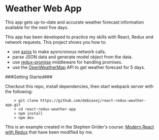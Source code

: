# Weather Web App
This app gets up-to-date and accurate weather forecast information available for the next five days.

This app has been developed to practice my skills with React, Redux and network requests. This project shows you how to:

* use [axios](https://github.com/mzabriskie/axios) to make aysncronous network calls.
* parse JSON data and generate model object from the data.
* use [redux-promise](https://github.com/acdlite/redux-promise) middleware for handling promises.
* use the [OpenWeatherMap](http://openweathermap.org) API to get weather forecast for 5 days.

###Getting Started###

Checkout this repo, install dependencies, then start webpack server with the following:

```
	> git clone https://github.com/debiasej/react-redux-weather-app.git
	> cd react-redux-weather-app
	> npm install
	> npm dev
```
This is an example created in the Stephen Grider's course: [Modern React with Redux](https://www.udemy.com/react-redux/) that have been modified by me.
